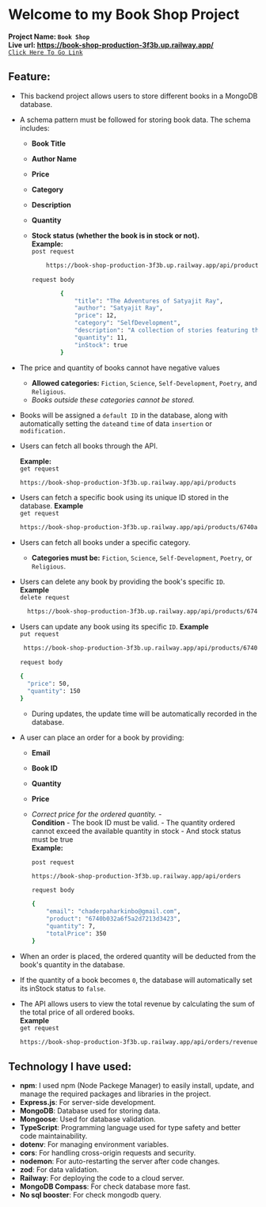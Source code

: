 # Welcome to my **Book Shop Project**

**Project Name: `Book Shop`**  
**Live url: https://book-shop-production-3f3b.up.railway.app/**  
[`Click Here To Go Link`](https://book-shop-production-3f3b.up.railway.app/)

## Feature:

- This backend project allows users to store different books in a MongoDB database.
- A schema pattern must be followed for storing book data. The schema includes:

  - **Book Title**
  - **Author Name**
  - **Price**
  - **Category**
  - **Description**
  - **Quantity**
  - **Stock status (whether the book is in stock or not).**  
     **Example:**  
     `post request`

    ```bash
        https://book-shop-production-3f3b.up.railway.app/api/products
    ```

    `request body`

    ```bash
            {
                "title": "The Adventures of Satyajit Ray",
                "author": "Satyajit Ray",
                "price": 12,
                "category": "SelfDevelopment",
                "description": "A collection of stories featuring the famous detective Feluda.",
                "quantity": 11,
                "inStock": true
            }
    ```

- The price and quantity of books cannot have negative values
  - **Allowed categories:** `Fiction`, `Science`, `Self-Development`, `Poetry`, and `Religious`.
  - _Books outside these categories cannot be stored._
- Books will be assigned a `default ID` in the database, along with automatically setting the `date`and `time` of data `insertion` or `modification.`
- Users can fetch all books through the API.

  **Example:**  
   `get request`

  ```bash
  https://book-shop-production-3f3b.up.railway.app/api/products
  ```

- Users can fetch a specific book using its unique ID stored in the database.
  **Example**  
   `get request`
  ```bash
  https://book-shop-production-3f3b.up.railway.app/api/products/6740af1fa6f5a2d7213d3413
  ```
- Users can fetch all books under a specific category.
  - **Categories must be:** `Fiction`, `Science`, `Self-Development`, `Poetry`, or `Religious`.
- Users can delete any book by providing the book's specific `ID`.  
  **Example**  
  `delete request`
  ```bash
    https://book-shop-production-3f3b.up.railway.app/api/products/6740affba6f5a2d7213d341dd
  ```
- Users can update any book using its specific `ID`.
  **Example**  
   `put request`
  ```bash
   https://book-shop-production-3f3b.up.railway.app/api/products/6740b032a6f5a2d7213d3423
  ```
  `request body`
  ```bash
  {
    "price": 50,
    "quantity": 150
  }
  ```
  - During updates, the update time will be automatically recorded in the database.
- A user can place an order for a book by providing:

  - **Email**
  - **Book ID**
  - **Quantity**
  - **Price**
  - _Correct price for the ordered quantity._ -  
     **Condition** - The book ID must be valid. - The quantity ordered cannot exceed the available quantity in stock - And stock status must be true  
     **Example:**

    `post request`

    ```bash
    https://book-shop-production-3f3b.up.railway.app/api/orders
    ```

    `request body`

    ```bash
    {
        "email": "chaderpaharkinbo@gmail.com",
        "product": "6740b032a6f5a2d7213d3423",
        "quantity": 7,
        "totalPrice": 350
    }
    ```

- When an order is placed, the ordered quantity will be deducted from the book's quantity in the database.
- If the quantity of a book becomes `0`, the database will automatically set its inStock status to `false`.
- The API allows users to view the total revenue by calculating the sum of the total price of all ordered books.  
  **Example**  
   `get request`
  ```bash
  https://book-shop-production-3f3b.up.railway.app/api/orders/revenue
  ```

## Technology I have used:

- **npm**: I used npm (Node Packege Manager) to easily install, update, and manage the required packages and libraries in the project.
- **Express.js**: For server-side development.
- **MongoDB**: Database used for storing data.
- **Mongoose**: Used for database validation.
- **TypeScript**: Programming language used for type safety and better code maintainability.
- **dotenv**: For managing environment variables.
- **cors**: For handling cross-origin requests and security.
- **nodemon**: For auto-restarting the server after code changes.
- **zod**: For data validation.
- **Railway**: For deploying the code to a cloud server.
- **MongoDB Compass**: For check database more fast.
- **No sql booster**: For check mongodb query.
